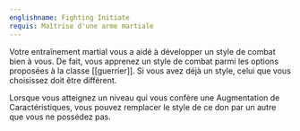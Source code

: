 ```yaml
---
englishname: Fighting Initiate
requis: Maîtrise d'une arme martiale
---
```

Votre entraînement martial vous a aidé à développer un style de combat bien à vous. De fait, vous apprenez un style de combat parmi les options proposées à la classe [[guerrier]]. Si vous avez déjà un style, celui que vous choisissez doit être différent.

Lorsque vous atteignez un niveau qui vous confère une Augmentation de Caractéristiques, vous pouvez remplacer le style de ce don par un autre que vous ne possédez pas.
